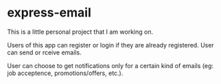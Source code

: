 # express-email
This is a little personal project that I am working on.

Users of this app can register or login if they are already registered.
User can send or rceive emails.

User can choose to get notifications only for a certain kind of emails (eg: job acceptence, promotions/offers, etc.).
